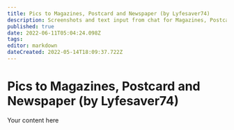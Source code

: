 ```yaml
---
title: Pics to Magazines, Postcard and Newspaper (by Lyfesaver74)
description: Screenshots and text input from chat for Magazines, Postcard, and Newspaper
published: true
date: 2022-06-11T05:04:24.098Z
tags: 
editor: markdown
dateCreated: 2022-05-14T18:09:37.722Z
---
```


# Pics to Magazines, Postcard and Newspaper (by Lyfesaver74)
Your content here